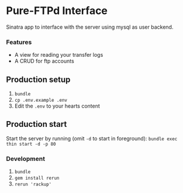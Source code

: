 Pure-FTPd Interface
==================

Sinatra app to interface with the server using mysql as user backend.

### Features
- A view for reading your transfer logs
- A CRUD for ftp accounts

## Production setup
1. `bundle`
2. `cp .env.example .env`
3. Edit the `.env` to your hearts content

## Production start
Start the server by running (omit `-d` to start in foreground):
`bundle exec thin start -d -p 80`

### Development
1. `bundle`
2. `gem install rerun`
3. `rerun 'rackup'`
